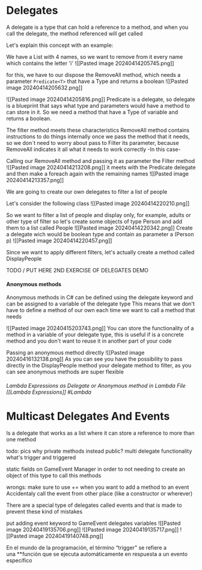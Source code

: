 # Delegates
A delegate is a type that can hold a reference to a method, and when you call the delegate, the method referenced will get called

Let's explain this concept with an example:

We have a List with 4 names, so we want to remove from it every name which contains the letter 'i'
![[Pasted image 20240414205745.png]]

for this, we have to our dispose the RemoveAll method, which needs a parameter `Predicate<T>` that have a Type and returns a boolean
![[Pasted image 20240414205632.png]]

![[Pasted image 20240414205816.png]]
Predicate is a delegate, so delegate is a blueprint that says what type and parameters would have a method to can store in it.
So we need a method that have a Type of variable and returns a boolean.

The filter method meets these characteristics
RemoveAll method contains instructions to do things internally once we pass the method that it needs, so we don´t need to worry about pass to Filter its parameter, because RemoveAll indicates it all what it needs to work correctly -In this case-

Calling our RemoveAll method and passing it as parameter the Filter method
![[Pasted image 20240414213208.png]]
it meets with the Predicate delegate and then make a foreach again with the remaining names
![[Pasted image 20240414213357.png]]


We are going to create our own delegates to filter a list of people

Let's consider the following class
![[Pasted image 20240414220210.png]]

So we want to filter a list of people and display only, for example, adults or other type of filter so let's create some objects of type Person and add them to a list called People
![[Pasted image 20240414220342.png]]
Create a delegate wich would be boolean type and contain as parameter a (Person p)
![[Pasted image 20240414220457.png]]

Since we want to apply different filters, let's actually create a method called DisplayPeople

TODO / PUT HERE 2ND EXERCISE OF DELEGATES DEMO
#### Anonymous methods
Anonymous methods in C# can be defined using the delegate keyword and can be assigned to a variable of the delegate type
This means that we don't have to define a method of our own each time we want to call a method that needs

![[Pasted image 20240415203743.png]]
You can store the functionality of a method in a variable of your delegate type, this is useful if is a concrete method and you don't want to reuse it in another part of your code

Passing an anonymous method directly
![[Pasted image 20240416132138.png]]
As you can see you have the possibility to pass directly in the DisplayPeople method your delegate method to filter, as you can see anonymous methods are super flexible
###### Lambda Expressions as Delegate or Anonymous method in Lambda File [[Lambda Expressions]] #Lambda 




# Multicast Delegates And Events
Is a delegate that works as a list where it can store a reference to more than one method

todo: 
pics
why private methods instead public?
multi delegate functionality 
what's trigger and triggered

static fields on GameEvent Manager in order to not needing to create an object of this type to call this methods

wrongs:
make sure to use += when you want to add a method to an event
Accidentaly call the event from other place (like a constructor or wherever)

There are a special type of delegates called events and that is made to prevent these kind of mistakes

put adding event keyword to GameEvent delegates variables 
![[Pasted image 20240419135706.png]]
![[Pasted image 20240419135717.png]]
![[Pasted image 20240419140748.png]]

En el mundo de la programación, el término “trigger” se refiere a una **función que se ejecuta automáticamente en respuesta a un evento específico
